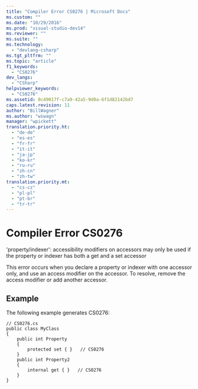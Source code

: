 ```yaml
---
title: "Compiler Error CS0276 | Microsoft Docs"
ms.custom: ""
ms.date: "10/29/2016"
ms.prod: "visual-studio-dev14"
ms.reviewer: ""
ms.suite: ""
ms.technology: 
  - "devlang-csharp"
ms.tgt_pltfrm: ""
ms.topic: "article"
f1_keywords: 
  - "CS0276"
dev_langs: 
  - "CSharp"
helpviewer_keywords: 
  - "CS0276"
ms.assetid: 0c49017f-c7a9-42a5-9d0a-6f1d82142bd7
caps.latest.revision: 11
author: "BillWagner"
ms.author: "wiwagn"
manager: "wpickett"
translation.priority.ht: 
  - "de-de"
  - "es-es"
  - "fr-fr"
  - "it-it"
  - "ja-jp"
  - "ko-kr"
  - "ru-ru"
  - "zh-cn"
  - "zh-tw"
translation.priority.mt: 
  - "cs-cz"
  - "pl-pl"
  - "pt-br"
  - "tr-tr"
---
```

# Compiler Error CS0276
'property/indexer': accessibility modifiers on accessors may only be used if the property or indexer has both a get and a set accessor  
  
 This error occurs when you declare a property or indexer with one accessor only, and use an access modifier on the accessor. To resolve, remove the access modifier or add another accessor.  
  
## Example  
 The following example generates CS0276:  
  
```  
// CS0276.cs  
public class MyClass  
{  
    public int Property  
    {  
        protected set { }   // CS0276  
    }  
    public int Property2  
    {  
        internal get { }   // CS0276  
    }  
}  
```